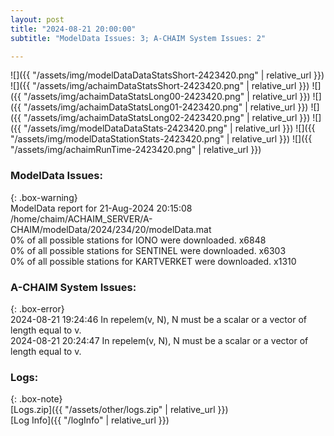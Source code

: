```yaml
---
layout: post
title: "2024-08-21 20:00:00"
subtitle: "ModelData Issues: 3; A-CHAIM System Issues: 2"

---
```


![]({{ "/assets/img/modelDataDataStatsShort-2423420.png" | relative_url }})
![]({{ "/assets/img/achaimDataStatsShort-2423420.png" | relative_url }})
![]({{ "/assets/img/achaimDataStatsLong00-2423420.png" | relative_url }})
![]({{ "/assets/img/achaimDataStatsLong01-2423420.png" | relative_url }})
![]({{ "/assets/img/achaimDataStatsLong02-2423420.png" | relative_url }})
![]({{ "/assets/img/modelDataDataStats-2423420.png" | relative_url }})
![]({{ "/assets/img/modelDataStationStats-2423420.png" | relative_url }})
![]({{ "/assets/img/achaimRunTime-2423420.png" | relative_url }})


### ModelData Issues:  
  
{: .box-warning}  
 ModelData report for 21-Aug-2024 20:15:08   
 /home/chaim/ACHAIM_SERVER/A-CHAIM/modelData/2024/234/20/modelData.mat   
 0% of all possible stations for IONO were downloaded. x6848   
 0% of all possible stations for SENTINEL were downloaded. x6303   
 0% of all possible stations for KARTVERKET were downloaded. x1310   
  
### A-CHAIM System Issues:  
  
{: .box-error}  
2024-08-21 19:24:46 In repelem(v, N), N must be a scalar or a vector of length equal to v.  
2024-08-21 20:24:47 In repelem(v, N), N must be a scalar or a vector of length equal to v.  

### Logs:  
  
{: .box-note}  
[Logs.zip]({{ "/assets/other/logs.zip" | relative_url }})  
[Log Info]({{ "/logInfo" | relative_url }})  
